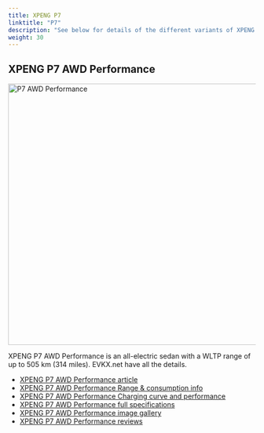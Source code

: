 ```yaml
---
title: XPENG P7
linktitle: "P7"
description: "See below for details of the different variants of XPENG P7"
weight: 30
---
```

## XPENG P7 AWD Performance

<a href="/models/xpeng/p7/p7_awd_performance/"><img src="https://media.evkx.net/multimedia/models/xpeng/p7/p7_awd_performance/main_1_st.jpg" width="800" height="533" alt="P7 AWD Performance" ></a>

XPENG P7 AWD Performance is an all-electric sedan with a WLTP range of up to 505 km (314 miles). EVKX.net have all the details. 

- [XPENG P7 AWD Performance article](/models/xpeng/p7/p7_awd_performance/)
- [XPENG P7 AWD Performance Range & consumption info](/models/xpeng/p7/p7_awd_performance/rangeandconsumption)
- [XPENG P7 AWD Performance Charging curve and performance](/models/xpeng/p7/p7_awd_performance/chargingcurve)
- [XPENG P7 AWD Performance full specifications](/models/xpeng/p7/p7_awd_performance/specifications)
- [XPENG P7 AWD Performance image gallery](/models/xpeng/p7/p7_awd_performance/gallery)
- [XPENG P7 AWD Performance reviews](/models/xpeng/p7/p7_awd_performance/reviews)

